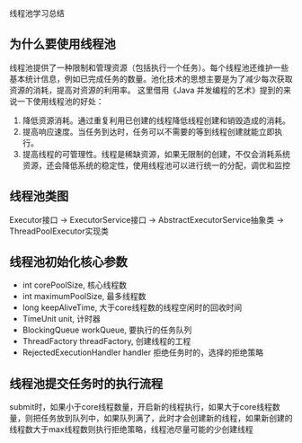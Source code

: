 线程池学习总结

## 为什么要使用线程池
  线程池提供了一种限制和管理资源（包括执行一个任务）。每个线程池还维护一些基本统计信息，例如已完成任务的数量。池化技术的思想主要是为了减少每次获取资源的消耗，提高对资源的利用率。
这里借用《Java 并发编程的艺术》提到的来说一下使用线程池的好处：
1. 降低资源消耗。通过重复利用已创建的线程降低线程创建和销毁造成的消耗。
2. 提高响应速度。当任务到达时，任务可以不需要的等到线程创建就能立即执行。
3. 提高线程的可管理性。线程是稀缺资源，如果无限制的创建，不仅会消耗系统资源，还会降低系统的稳定性，使用线程池可以进行统一的分配，调优和监控
## 线程池类图
 Executor接口 -> ExecutorService接口 -> AbstractExecutorService抽象类 -> ThreadPoolExecutor实现类
## 线程池初始化核心参数
 + int corePoolSize,  核心线程数
 + int maximumPoolSize,  最多线程数
 + long keepAliveTime, 大于core线程数的线程空闲时的回收时间
 + TimeUnit unit,  计时器
 + BlockingQueue<Runnable> workQueue,  要执行的任务队列
 + ThreadFactory threadFactory,  创建线程的工程
 + RejectedExecutionHandler handler  拒绝任务时的，选择的拒绝策略
 ## 线程池提交任务时的执行流程
 submit时，如果小于core线程数量，开启新的线程执行，如果大于core线程数量，则把任务放到队列中，如果队列满了，此时才会创建新的线程，如果新创建的线程数大于max线程数则执行拒绝策略，线程池尽量可能的少创建线程

